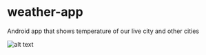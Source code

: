 # weather-app
Android app that shows temperature of our live city and other cities

![alt text](https://github.com/[username]/[reponame]/blob/[branch]/image.jpg?raw=true)
